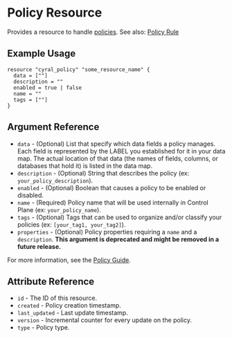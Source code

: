 # Policy Resource

Provides a resource to handle [policies](https://cyral.com/docs/reference/policy). See also: [Policy Rule](./policy_rule.md)

## Example Usage

```hcl
resource "cyral_policy" "some_resource_name" {
  data = [""]
  description = ""
  enabled = true | false
  name = ""
  tags = [""]
}
```

## Argument Reference

- `data` - (Optional) List that specify which data fields a policy manages. Each field is represented by the LABEL you established for it in your data map. The actual location of that data (the names of fields, columns, or databases that hold it) is listed in the data map.
- `description` - (Optional) String that describes the policy (ex: `your_policy_description`).
- `enabled` - (Optional) Boolean that causes a policy to be enabled or disabled.
- `name` - (Required) Policy name that will be used internally in Control Plane (ex: `your_policy_name`).
- `tags` - (Optional) Tags that can be used to organize and/or classify your policies (ex: `[your_tag1, your_tag2]`).
- `properties` - (Optional) Policy properties requiring a `name` and a `description`. **This argument is deprecated and might be removed in a future release.**

For more information, see the [Policy Guide](https://cyral.com/docs/policy#policy).

## Attribute Reference

- `id` - The ID of this resource.
- `created` - Policy creation timestamp.
- `last_updated` - Last update timestamp.
- `version` - Incremental counter for every update on the policy.
- `type` - Policy type.
